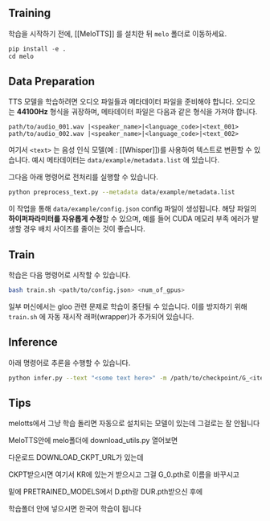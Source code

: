 
## Training

학습을 시작하기 전에, [[MeloTTS]] 를 설치한 뒤 `melo` 폴더로 이동하세요.

```python
pip install -e .
cd melo
```

## Data Preparation

TTS 모델을 학습하려면 오디오 파일들과 메타데이터 파일을 준비해야 합니다.
오디오는 **44100Hz** 형식을 궈장하며, 메타데이터 파일은 다음과 같은 형식을 가져야 합니다.

```
path/to/audio_001.wav |<speaker_name>|<language_code>|<text_001>
path/to/audio_002.wav |<speaker_name>|<language_code>|<text_002>
```

여기서 `<text>` 는 음성 인식 모델(예 : [[Whisper]])를 사용하여 텍스트로 변환할 수 있습니다.
예시 메타데이터는 `data/example/metadata.list` 에 있습니다.

그다음 아래 명령어로 전처리를 실행할 수 있습니다.

```bash
python preprocess_text.py --metadata data/example/metadata.list 
```

이 작업을 통해 `data/example/config.json` config 파일이 생성됩니다.
해당 파일의 **하이퍼파라미터를 자유롭게 수정**할 수 있으며, 예를 들어 CUDA 메모리 부족 에러가 발생할 경우 배치 사이즈를 줄이는 것이 좋습니다.

## Train

학습은 다음 명령어로 시작할 수 있습니다.

```bash
bash train.sh <path/to/config.json> <num_of_gpus>
```

일부 머신에서는 gloo 관련 문제로 학습이 중단될 수 있습니다.
이를 방지하기 위해 `train.sh` 에 자동 재시작 래퍼(wrapper)가 추가되어 있습니다.

## Inference

아래 명령어로 추론을 수행할 수 있습니다.

```bash
python infer.py --text "<some text here>" -m /path/to/checkpoint/G_<iter>.pth -o <output_dir>
```

## Tips

melotts에서 그냥 학습 돌리면 자동으로 설치되는 모델이 있는데 그걸로는 잘 안됩니다

MeloTTS안에 melo폴더에 download_utils.py 열어보면

다운로드 DOWNLOAD_CKPT_URL가 있는데

CKPT받으시면 여기서 KR에 있는거 받으시고 그걸 G_0.pth로 이름을 바꾸시고

밑에 PRETRAINED_MODELS에서 D.pth랑 DUR.pth받으신 후에

학습폴더 안에 넣으시면 한국어 학습이 됩니다

